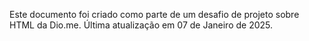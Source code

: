 Este documento foi criado como parte de um desafio de projeto sobre HTML da Dio.me. Última atualização em 07 de Janeiro de 2025.
